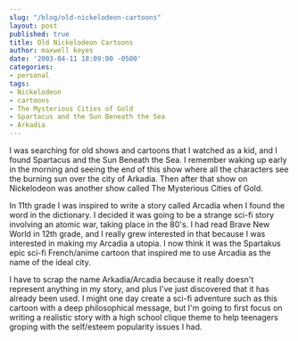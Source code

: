 ```yaml
---
slug: "/blog/old-nickelodeon-cartoons"
layout: post
published: true
title: Old Nickelodeon Cartoons
author: maxwell keyes
date: '2003-04-11 18:09:00 -0500'
categories:
- personal
tags:
- Nickelodeon
- cartoons
- The Mysterious Cities of Gold
- Spartacus and the Sun Beneath the Sea
- Arkadia
---
```


I was searching for old shows and cartoons that I watched as a kid, and I found Spartacus and the Sun Beneath the Sea.
I remember waking up early in the morning and seeing the end of this show where all the characters see the burning sun
over the city of Arkadia. Then after that show on Nickelodeon was another show called The Mysterious Cities of Gold.

In 11th grade I was inspired to write a story called Arcadia when I found the word in the dictionary. I decided it was
going to be a strange sci-fi story involving an atomic war, taking place in the 80's. I had read Brave New World in
12th grade, and I really grew interested in that because I was interested in making my Arcadia a utopia. I now think
it was the Spartakus epic sci-fi French/anime cartoon that inspired me to use Arcadia as the name of the ideal city.

I have to scrap the name Arkadia/Arcadia because it really doesn't represent anything in my story, and plus I've
just discovered that it has already been used. I might one day create a sci-fi adventure such as this cartoon with a
deep philosophical message, but I'm going to first focus on writing a realistic story with a high school clique theme
to help teenagers groping with the self/esteem popularity issues I had.
